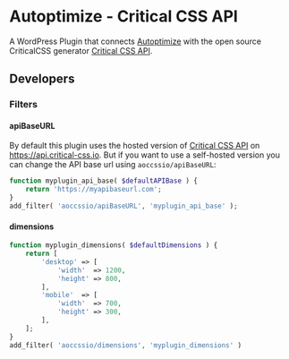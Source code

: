# Autoptimize - Critical CSS API
A WordPress Plugin that connects [Autoptimize](https://wordpress.org/plugins/autoptimize/) with the open source CriticalCSS generator [Critical CSS API](https://github.com/nico-martin/critical-css-api).

## Developers
### Filters
#### apiBaseURL
By default this plugin uses the hosted version of [Critical CSS API](https://github.com/nico-martin/critical-css-api) on https://api.critical-css.io. But if you want to use a self-hosted version you can change the API base url using `aoccssio/apiBaseURL`:

```php
function myplugin_api_base( $defaultAPIBase ) {
    return 'https://myapibaseurl.com';
}
add_filter( 'aoccssio/apiBaseURL', 'myplugin_api_base' );
```

#### dimensions

```php
function myplugin_dimensions( $defaultDimensions ) {
    return [
        'desktop' => [
            'width'  => 1200,
            'height' => 800,
        ],
        'mobile'  => [
            'width'  => 700,
            'height' => 300,
        ],
    ];
}
add_filter( 'aoccssio/dimensions', 'myplugin_dimensions' )
```
